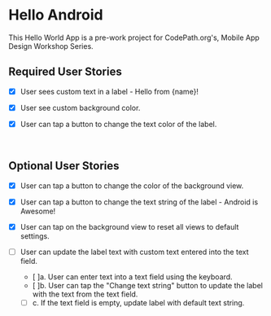 # Hello Android
This Hello World App is a pre-work project for CodePath.org's, Mobile App Design Workshop Series.



## Required User Stories
- [x] User sees custom text in a label - Hello from {name}!
- [x] User see custom background color.
- [x] User can tap a button to change the text color of the label.
  
  </br>
 

## Optional User Stories
- [x] User can tap a button to change the color of the background view.

- [x] User can tap a button to change the text string of the label - Android is Awesome!

- [x] User can tap on the background view to reset all views to default settings.

- [ ] User can update the label text with custom text entered into the text field.
   - [ ]a. User can enter text into a text field using the keyboard.
  - [ ]b. User can tap the "Change text string" button to update the label with the text from the text field.
  - [ ] c. If the text field is empty, update label with default text string.